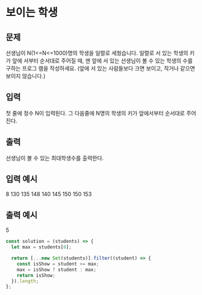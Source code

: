 # 보이는 학생

## 문제

선생님이 N(1<=N<=1000)명의 학생을 일렬로 세웠습니다. 일렬로 서 있는 학생의 키가 앞에 서부터 순서대로 주어질 때, 맨 앞에 서 있는 선생님이 볼 수 있는 학생의 수를 구하는 프로그 램을 작성하세요. (앞에 서 있는 사람들보다 크면 보이고, 작거나 같으면 보이지 않습니다.)

## 입력

첫 줄에 정수 N이 입력된다. 그 다음줄에 N명의 학생의 키가 앞에서부터 순서대로 주어진다.

## 출력

선생님이 볼 수 있는 최대학생수를 출력한다.

## 입력 예시

8
130 135 148 140 145 150 150 153

## 출력 예시

5

```javascript
const solution = (students) => {
  let max = students[0];

  return [...new Set(students)].filter((student) => {
    const isShow = student >= max;
    max = isShow ? student : max;
    return isShow;
  }).length;
};
```

